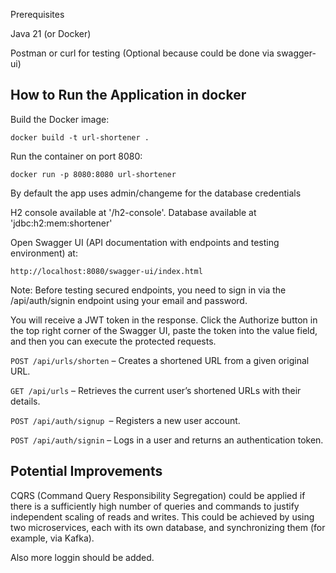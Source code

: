 Prerequisites

Java 21 (or Docker)

Postman or curl for testing (Optional because could be done via swagger-ui) 

## How to Run the Application in docker

Build the Docker image:

`docker build -t url-shortener .`

Run the container on port 8080:


`docker run -p 8080:8080 url-shortener`

By default the app uses admin/changeme for the database credentials

H2 console available at '/h2-console'. Database available at 'jdbc:h2:mem:shortener'

Open Swagger UI (API documentation with endpoints and testing environment) at:

`http://localhost:8080/swagger-ui/index.html`

Note: Before testing secured endpoints, you need to sign in via the /api/auth/signin endpoint using your email and password.

You will receive a JWT token in the response. Click the Authorize button in the top right corner of the Swagger UI, paste the token into the value field, and then you can execute the protected requests.


`POST /api/urls/shorten` – Creates a shortened URL from a given original URL.

`GET /api/urls` – Retrieves the current user’s shortened URLs with their details.

`POST /api/auth/signup `– Registers a new user account.

`POST /api/auth/signin` – Logs in a user and returns an authentication token.


## Potential Improvements

CQRS (Command Query Responsibility Segregation) could be applied if there is a sufficiently high number of queries and commands to justify independent scaling of reads and writes. This could be achieved by using two microservices, each with its own database, and synchronizing them (for example, via Kafka).

Also more loggin should be added.